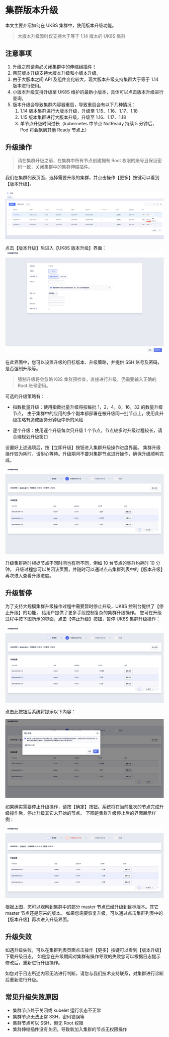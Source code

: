 # 集群版本升级

本文主要介绍如何在 UK8S 集群中，使用版本升级功能。

> 大版本升级暂时仅支持大于等于 1.14 版本的 UK8S 集群

## 注意事项

1. 升级之前请务必关闭集群中的伸缩组插件！
2. 目前版本升级支持大版本升级和小版本升级。
3. 由于大版本之间 API 及组件变化较大，现大版本升级支持集群大于等于 1.14 版本进行使用。
4. 小版本升级支持升级至 UK8S 维护的最新小版本，具体可以点击版本升级进行查询。
5. 版本升级会导致集群内容器重启，导致重启会有以下几种情况：
   1. 1.14 版本集群进行大版本升级，升级至 1.15、1.16、1.17、1.18
   2. 1.15 版本集群进行大版本升级，升级至 1.16、1.17、1.18
   3. 单节点升级时间过长（kubernetes 中节点 NotReady 持续 5 分钟后，Pod 将会飘到其他 Ready 节点上）


## 升级操作

> 请在集群升级之前，在集群中所有节点创建拥有 Root 权限的账号且保证密码一致，关闭集群中的集群伸缩插件。

我们在集群列表页面，选择需要升级的集群，并点击操作【更多】按键可以看到【版本升级】。

![](/images/administercluster/cluster_update2.png)

点击【版本升级】后进入【UK8S 版本升级】界面：
![](/images/administercluster/cluster-upgrade-form.png)

在此界面中，您可以设置升级的目标版本、升级策略，并提供 SSH 账号及密码，是否强制升级等。

> 强制升级将会忽略 K8S 集群预检查，直接进行升级，仍需要输入正确的 Root 账号密码。

可选的升级策略有：

- 指数批量升级：使用指数批量升级将按每批 1，2，4，8，16，32 的数量升级节点，
由于集群中的应用的多个副本都部署在被升级同一批节点上，使用此升级策略有造成服务分钟级中断的风险

- 逐个升级：使用逐个升级每次只升级 1 个节点，节点较多时升级过程较长，请合理规划升级窗口

设置好上述选项后，按【立即升级】按钮进入集群升级操作进度界面。
集群升级操作较为耗时，请耐心等待。升级期间不要对集群节点进行操作，确保升级顺利完成。

![](/images/administercluster/cluster_update3.png)

升级集群耗时根据节点不同时间也有所不同，例如 10 台节点的集群约耗时 10 分钟。
升级过程您可以关闭该页面，并随时可以通过点击集群列表中的【版本升级】再次进入查看升级进度。

## 升级暂停

为了支持大规模集群升级操作过程中需要暂时停止升级，UK8S 控制台提供了【停止升级】的功能，
给用户提供了更多手段控制复杂的集群升级操作。
您可在升级过程中按下图所示的界面，点击【停止升级】按钮，暂停 UK8S 集群升级操作：

![](/images/administercluster/cluster-upgrade-pause1.png)

点击此按钮后系统将提示以下内容：

![](/images/administercluster/cluster-upgrade-pause2.png)

如果确实需要停止升级操作，请按【确定】按钮。系统将在当前批次的节点完成升级操作后，停止升级其它未开始的节点。
下图是集群升级停止后的界面展示样例：

![](/images/administercluster/cluster-upgrade-pause3.png)

根据上图，您可以观察到集群中的部分 master 节点已经升级到目标版本。其它 master 节点还是原来的版本。
如果您需要恢复升级，可以通过点击集群列表中的【版本升级】再次进入升级界面。

## 升级失败

如遇升级失败，可以在集群列表页面点击操作【更多】按键可以看到【版本升级】下载升级日志，
如是您在升级期间对集群有操作导致的失败您可以根据日志提示修改后，重新进行升级操作。

如您对于日志所述内容无法进行判断，请您与我们技术支持联系，对集群进行诊断后重新进行升级。

## 常见升级失败原因

- 集群节点处于关闭或 kubelet 运行状态不正常
- 集群节点无法正常 SSH，密码错误等
- 集群节点可以 SSH，但无 Root 权限
- 集群伸缩插件没有关闭，导致新加入集群的节点无权限操作
